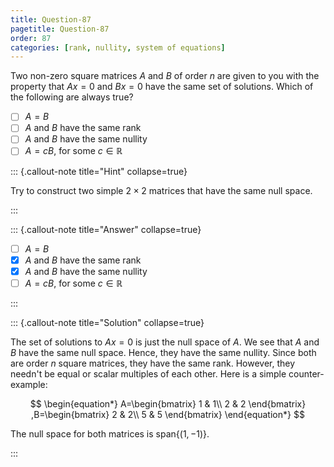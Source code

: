 ```yaml
---
title: Question-87
pagetitle: Question-87
order: 87
categories: [rank, nullity, system of equations]
---
```


Two non-zero square matrices $\displaystyle A$ and $\displaystyle B$ of order $\displaystyle n$ are given to you with the property that $\displaystyle Ax=0$ and $\displaystyle Bx=0$ have the same set of solutions. Which of the following are always true?

- [ ] $\displaystyle A=B$
- [ ] $\displaystyle A$ and $\displaystyle B$ have the same rank
- [ ] $\displaystyle A$ and $\displaystyle B$ have the same nullity
- [ ] $\displaystyle A=cB$, for some $\displaystyle c\in \mathbb{R}$

::: {.callout-note title="Hint" collapse=true}

Try to construct two simple $2 \times 2$ matrices that have the same null space. 

:::

::: {.callout-note title="Answer" collapse=true}

- [ ] $\displaystyle A=B$
- [x] $\displaystyle A$ and $\displaystyle B$ have the same rank
- [x] $\displaystyle A$ and $\displaystyle B$ have the same nullity
- [ ] $\displaystyle A=cB$, for some $\displaystyle c\in \mathbb{R}$

:::

::: {.callout-note title="Solution" collapse=true}

The set of solutions to $\displaystyle Ax=0$ is just the null space of $\displaystyle A$. We see that $\displaystyle A$ and $\displaystyle B$ have the same null space. Hence, they have the same nullity. Since both are order $\displaystyle n$ square matrices, they have the same rank. However, they needn't be equal or scalar multiples of each other. Here is a simple counter-example:

$$
\begin{equation*}
A=\begin{bmatrix}
1 & 1\\
2 & 2
\end{bmatrix} ,B=\begin{bmatrix}
2 & 2\\
5 & 5
\end{bmatrix}
\end{equation*}
$$

The null space for both matrices is $\displaystyle \text{span}\{( 1,-1)\}$.

:::
